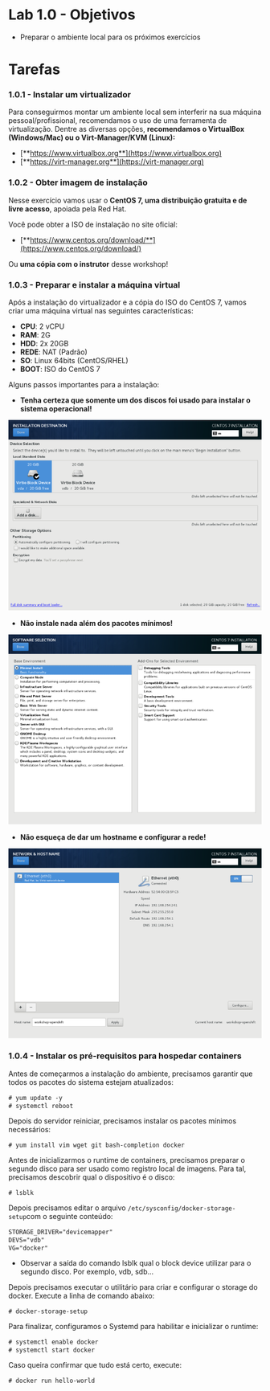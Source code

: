 # Lab 1.0 - Objetivos

* Preparar o ambiente local para os próximos exercícios

# Tarefas

### 1.0.1 - Instalar um virtualizador

Para conseguirmos montar um ambiente local sem interferir na sua máquina pessoal/profissional, recomendamos o uso de uma ferramenta de virtualização. Dentre as diversas opções, **recomendamos o VirtualBox \(Windows/Mac\) ou o Virt-Manager/KVM \(Linux\):**

* [**https://www.virtualbox.org**](https://www.virtualbox.org)
* [**https://virt-manager.org**](https://virt-manager.org)

### 1.0.2 - Obter imagem de instalação

Nesse exercício vamos usar o **CentOS 7, uma distribuição gratuita e de livre acesso**, apoiada pela Red Hat.

Você pode obter a ISO de instalação no site oficial:

* [**https://www.centos.org/download/**](https://www.centos.org/download/)

Ou **uma cópia com o instrutor** desse workshop!

### 1.0.3 - Preparar e instalar a máquina virtual

Após a instalação do virtualizador e a cópia do ISO do CentOS 7, vamos criar uma máquina virtual nas seguintes características:

* **CPU**: 2 vCPU
* **RAM**: 2G
* **HDD**: 2x 20GB
* **REDE**: NAT \(Padrão\)
* **SO**: Linux 64bits \(CentOS/RHEL\)
* **BOOT**: ISO do CentOS 7

Alguns passos importantes para a instalação:

* **Tenha certeza que somente um dos discos foi usado para instalar o sistema operacional!**

![](/parte1/extras/centos-install-disks.png)

* **Não instale nada além dos pacotes mínimos!**

![](/parte1/extras/centos-install-packages.png)

* **Não esqueça de dar um hostname e configurar a rede!**

![](/parte1/extras/centos-install-networking.png)

### 1.0.4 - Instalar os pré-requisitos para hospedar containers

Antes de começarmos a instalação do ambiente, precisamos garantir que todos os pacotes do sistema estejam atualizados:

```
# yum update -y
# systemctl reboot
```

Depois do servidor reiniciar, precisamos instalar os pacotes mínimos necessários:

```
# yum install vim wget git bash-completion docker
```

Antes de inicializarmos o runtime de containers, precisamos preparar o segundo disco para ser usado como registro local de imagens. Para tal, precisamos descobrir qual o dispositivo é o disco:

```
# lsblk
```

Depois precisamos editar o arquivo `/etc/sysconfig/docker-storage-setup`com o seguinte conteúdo:

```
STORAGE_DRIVER="devicemapper"
DEVS="vdb"
VG="docker"
```

* Observar a saída do comando lsblk qual o block device utilizar para o segundo disco. Por exemplo, vdb, sdb... 

Depois precisamos executar o utilitário para criar e configurar o storage do docker. Execute a linha de comando abaixo:

```
# docker-storage-setup
```

Para finalizar, configuramos o Systemd para habilitar e inicializar o runtime:

```
# systemctl enable docker
# systemctl start docker
```

Caso queira confirmar que tudo está certo, execute:

```
# docker run hello-world
```



